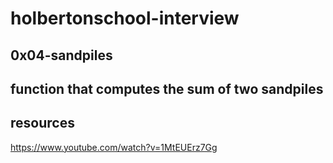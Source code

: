 # holbertonschool-interview

## 0x04-sandpiles

## function that computes the sum of two sandpiles

##  resources 

https://www.youtube.com/watch?v=1MtEUErz7Gg
